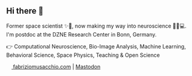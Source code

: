 ## Hi there 👋
Former space scientist ✨🔭, now making my way into neuroscience 🧠🔬💻. I'm postdoc at the DZNE Research Center in Bonn, Germany.

👉 Computational Neuroscience, Bio-Image Analysis, Machine Learning, Behavioral Science, Space Physics, Teaching & Open Science

  
<a href="https://www.fabriziomusacchio.com"><img src="https://www.fabriziomusacchio.com/assets/images/pixel_tracker_logo_green_120px.png" style="width: 1em;"> fabriziomusacchio.com</a> |  <a rel="me" href="https://sigmoid.social/@pixeltracker">Mastodon </a>


